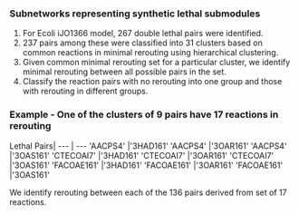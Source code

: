 ### Subnetworks representing synthetic lethal submodules

1. For Ecoli iJO1366 model, 267 double lethal pairs were identified. 
2. 237 pairs among these were classified into 31 clusters based on common reactions in minimal rerouting using hierarchical clustering. 
3. Given common minimal rerouting set for a particular cluster, we identify minimal rerouting between all possible pairs in the set.
4. Classify the reaction pairs with no rerouting into one group and those with rerouting in different groups.

### Example - One of the clusters of 9 pairs have 17 reactions in rerouting 

Lethal Pairs| 
--- | ---
'AACPS4'	|'3HAD161'
'AACPS4'	|'3OAR161'
'AACPS4'	|'3OAS161'
'CTECOAI7'	|'3HAD161'
'CTECOAI7'	|'3OAR161'
'CTECOAI7'	|'3OAS161'
'FACOAE161'	|'3HAD161'
'FACOAE161'	|'3OAR161'
'FACOAE161'	|'3OAS161'

We identify rerouting between each of the 136 pairs derived from set of 17 reactions.
